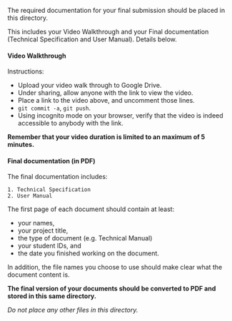 The required documentation for your final submission should be placed in this directory.

This includes your Video Walkthrough and your Final documentation (Technical Specification and User Manual). Details below.

#### Video Walkthrough

Instructions:

* Upload your video walk through to Google Drive.
* Under sharing, allow anyone with the link to view the video.
* Place a link to the video above, and uncomment those lines.
* `git commit -a`, `git push`.
* Using incognito mode on your browser, verify that the video is indeed accessible to anybody with the link.

**Remember that your video duration is limited to an maximum of 5 minutes.**

#### Final documentation (in PDF) 
The final documentation includes:

    1. Technical Specification
    2. User Manual


The first page of each document should contain at least:

* your names,
* your project title,
* the type of document (e.g. Technical Manual)
* your student IDs, and
* the date you finished working on the document.

In addition, the file names you choose to use should make clear what the document content is.

**The final version of your documents should be converted to PDF and stored in this same directory.**

_Do not place any other files in this directory._